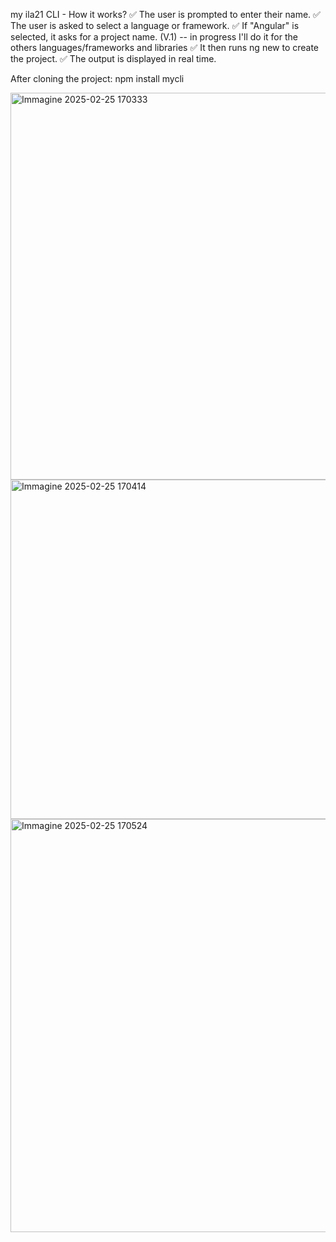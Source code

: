 my ila21 CLI - How it works?
✅ The user is prompted to enter their name.
✅ The user is asked to select a language or framework.
✅ If "Angular" is selected, it asks for a project name. (V.1) -- in progress I'll do it for the others languages/frameworks and libraries
✅ It then runs ng new to create the project.
✅ The output is displayed in real time.

After cloning the project:
npm install
mycli

<img width="619" alt="Immagine 2025-02-25 170333" src="https://github.com/user-attachments/assets/48c047da-fcfd-40cd-8e88-47184e403230" />
<img width="543" alt="Immagine 2025-02-25 170414" src="https://github.com/user-attachments/assets/883e2dc2-13ce-429c-b631-e0b8a441d0ae" />
<img width="661" alt="Immagine 2025-02-25 170524" src="https://github.com/user-attachments/assets/734c7d17-800f-4210-bc1e-d35b9a316a2a" />
